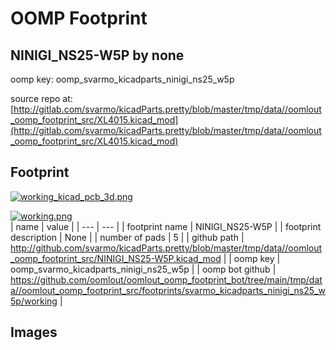 # OOMP Footprint  
## NINIGI_NS25-W5P  by none  
  
oomp key: oomp_svarmo_kicadparts_ninigi_ns25_w5p  
  
source repo at: [http://gitlab.com/svarmo/kicadParts.pretty/blob/master/tmp/data//oomlout_oomp_footprint_src/XL4015.kicad_mod](http://gitlab.com/svarmo/kicadParts.pretty/blob/master/tmp/data//oomlout_oomp_footprint_src/XL4015.kicad_mod)  
## Footprint  
  
[![working_kicad_pcb_3d.png](working_kicad_pcb_3d_600.png)](working_kicad_pcb_3d.png)  
  
[![working.png](working_600.png)](working.png)  
| name | value | 
| --- | --- | 
| footprint name | NINIGI_NS25-W5P | 
| footprint description | None | 
| number of pads | 5 | 
| github path | http://github.com/svarmo/kicadParts.pretty/blob/master/tmp/data//oomlout_oomp_footprint_src/NINIGI_NS25-W5P.kicad_mod | 
| oomp key | oomp_svarmo_kicadparts_ninigi_ns25_w5p | 
| oomp bot github | https://github.com/oomlout/oomlout_oomp_footprint_bot/tree/main/tmp/data//oomlout_oomp_footprint_src/footprints/svarmo_kicadparts_ninigi_ns25_w5p/working | 
## Images  
